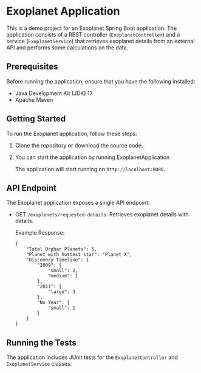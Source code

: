 # Exoplanet Application

This is a demo project for an Exoplanet Spring Boot application. The application consists of a REST controller (`ExoplanetController`) and a service (`ExoplanetService`) that retrieves exoplanet details from an external API and performs some calculations on the data.

## Prerequisites

Before running the application, ensure that you have the following installed:

- Java Development Kit (JDK) 17
- Apache Maven

## Getting Started

To run the Exoplanet application, follow these steps:

1. Clone the repository or download the source code.

2. You can start the application by running ExoplanetApplication

   The application will start running on `http://localhost:8080`.

## API Endpoint

The Exoplanet application exposes a single API endpoint:

- GET `/exoplanets/requested-details`: Retrieves exoplanet details with details.

  Example Response:
   ```
   {
       "Total Orphan Planets": 5,
       "Planet with hottest star": "Planet X",
       "Discovery Timeline": {
           "2009": {
               "small": 2,
               "medium": 1
           },
           "2011": {
               "large": 3
           },
           "No Year": {
               "small": 1
           }
       }
   }
   ```

## Running the Tests

The application includes JUnit tests for the `ExoplanetController` and `ExoplanetService` classes.
